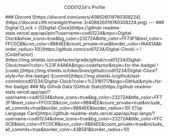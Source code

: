<p align="center" class="sizes">COD01234's Profile</p>
### Discord
![https://discord.com/users/408826019760308224](https://discord.c99.nl/widget/theme-3/408826019760308224.png)
---
### Digital CLock
> [![Digital-Clock](https://github-readme-stats.vercel.app/api/pin/?username=cod01234&repo=Digital-Clock&show_icons=true&bg_color=23272A&title_color=FF73F1&text_color=FFC0CB&icon_color=9B84EE&count_private=true&border_color=fAA61A&border_radius=10)](https://github.com/cod01234/Digital-Clock)  
> ![CodeFactor](https://img.shields.io/codefactor/grade/github/cod01234/Digital-Clock/main?color=%23F44A6A&logo=codefactor&style=for-the-badge) ![codeL](https://img.shields.io/tokei/lines/github/cod01234/Digital-Clock?style=for-the-badge) ![commit](https://img.shields.io/github/last-commit/cod01234/Digital-Clock?color=%23181717&logo=GitHub&style=for-the-badge)
### My Github Data
![Github Stats](https://github-readme-stats.vercel.app/api/?username=cod01234&show_icons=true&bg_color=23272A&title_color=FF73F1&text_color=FFC0CB&icon_color=9B84EE&count_private=true&include_all_commits=true&border_color=9B84EE&border_radius=10)  ![Top Language Card](https://github-readme-stats.vercel.app/api/top-langs/?username=cod01234&show_icons=true&bg_color=23272A&title_color=FFC0CB&text_color=FFC0CB&icon_color=9B84EE&count_private=true&include_all_commits=true&border_color=43B581&border_radius=10)
